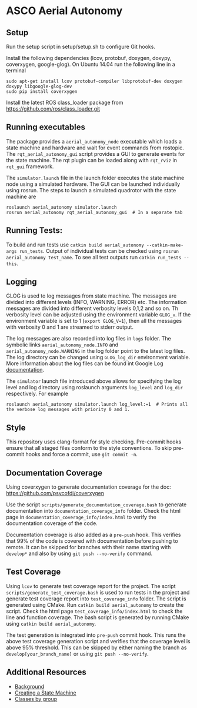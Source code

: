 # ASCO Aerial Autonomy


## Setup
Run the setup script in setup/setup.sh to configure Git hooks.  

Install the following dependencies (lcov, protobuf, doxygen, doxypy, coverxygen, google-glog). On Ubuntu 14.04 run the following line in a terminal

    sudo apt-get install lcov protobuf-compiler libprotobuf-dev doxygen doxypy libgoogle-glog-dev
    sudo pip install coverxygen

Install the latest ROS class\_loader package from https://github.com/ros/class_loader.git

## Running executables
The package provides a `aerial_autonomy_node` executable which loads a state machine and hardware and wait for event commands from rostopic. The `rqt_aerial_autonomy_gui` script
provides a GUI to generate events for the state machine. The rqt plugin can be loaded along with `rqt_rviz` in `rqt_gui` framework.

The `simulator.launch` file in the launch folder executes the state machine node using a simulated hardware. The GUI can be launched individually using rosrun. The steps to launch a simulated quadrotor with the state machine are

    roslaunch aerial_autonomy simulator.launch
    rosrun aerial_autonomy rqt_aerial_autonomy_gui  # In a separate tab

## Running Tests:
To build and run tests use `catkin build aerial_autonomy --catkin-make-args run_tests`. Output of individual tests can be checked using `rosrun aerial_autonomy test_name`.
To see all test outputs run `catkin run_tests --this`.

## Logging
GLOG is used to log messages from state machine. The messages are divided into different levels (INFO, WARNING, ERROR) etc. The information messages are divided into different verbosity levels 0,1,2 and so on. Th verbosity level can be adjusted using the environment variable `GLOG_v`. If the environment variable is set to 1 (`export GLOG_V=1`), then all the messages with verbosity 0 and 1 are streamed to stderr output.

The log messages are also recorded into log files in `logs` folder. The symbolic links `aerial_autonomy_node.INFO` and `aerial_autonomy_node.WARNING` in the log folder point to the latest log files. The log directory can be changed using `GLOG_log_dir` environment variable. More information about the log files can be found int Google Log [documentation](http://rpg.ifi.uzh.ch/docs/glog.html).

The `simulator` launch file introduced above allows for specifying the log level and log directory using roslaunch arguments `log_level` and `log_dir` respectively. For example

    roslaunch aerial_autonomy simulator.launch log_level:=1  # Prints all the verbose log messages with priority 0 and 1.

## Style
This repository uses clang-format for style checking.  Pre-commit hooks ensure that all staged files conform to the style conventions.
To skip pre-commit hooks and force a commit, use `git commit -n`. 

## Documentation Coverage
Using coverxygen to generate documentation coverage for the doc: https://github.com/psycofdj/coverxygen

Use the script `scripts/generate_documentation_coverage.bash` to generate documentation into `documentation_coverage_info` folder.
Check the html page in `documentation_coverage_info/index.html` to verify the documentation coverage of the code.

Documentation coverage is also added as a `pre-push` hook. This verifies that 99% of the code is covered with documentation before pushing to remote. It can be skipped for branches with their name starting with `develop*` and also by using `git push --no-verify` command.

## Test Coverage
Using `lcov` to generate test coverage report for the project. The script `scripts/generate_test_coverage.bash` is used to run tests in the project and generate test coverage report
into `test_coverage_info` folder. The script is generated using CMake. Run `catkin build aerial_autonomy` to create the script. Check the html page `test_coverage_info/index.html` to check the line and function coverage. The bash script is generated
by running CMake using `catkin build aerial_autonomy`.

The test generation is integrated into `pre-push` commit hook. This runs the above test coverage generation script and verifies that the coverage level is above 95% threshold. This can be skipped by either naming the branch as `develop[your_branch_name]` or using `git push --no-verify`.

## Additional Resources
- [Background](markdown_scripts/background.md)
- [Creating a State Machine](markdown_scripts/creating_state_machine.md)
- [Classes by group](markdown_scripts/class_groups.md)
